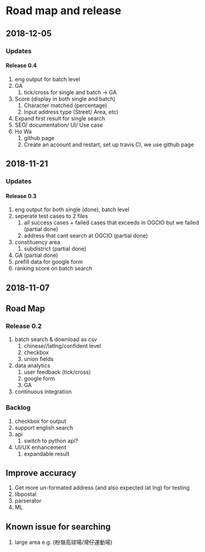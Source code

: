 # Road map and release

## 2018-12-05

### Updates

#### Release 0.4

1. eng output for batch level
2. GA
    1. tick/cross for single and batch -> GA
3. Score (display in  both single and batch)
    1. Character matched (percentage)
    2. Input address type (Street/ Area, etc)
4. Expand first result for single search
5. SEO/ documentation/ UI/ Use case
6. Ho Wa
    1. github page  
    2. Create an acoount and restart, set up travis CI, we use github page

## 2018-11-21

### Updates

#### Release 0.3

1. eng output for both single (done), batch level 
2. seperate test cases to 2 files
    1. all success cases + failed cases that exceeds in OGCIO but we failed (partial done)
    2. address that cant search at OGCIO (partial done)
3. constituency area
    1. subdistrict (partial done)
4. GA (partial done)
5. prefill data for google form
6. ranking score on batch search


## 2018-11-07

## Road Map

### Release 0.2

1. batch search & download as csv
    1. chinese//latlng/confident level
    2. checkbox
    3. union fields
2. data analytics
    1. user feedback (tick/cross)
    2. google form
    3. GA
3. continuous integration

### Backlog

1. checkbox for output
2. support english search
3. api
    1. switch to python api?
4. UI/UX enhancement
    1. expandable result

## Improve accuracy

1. Get more un-formated address (and also expected lat lng) for testing
2. libpostal
3. parserator
4. ML

## Known issue for searching

1. large area e.g. (粉嶺高球場/灣仔運動場)
